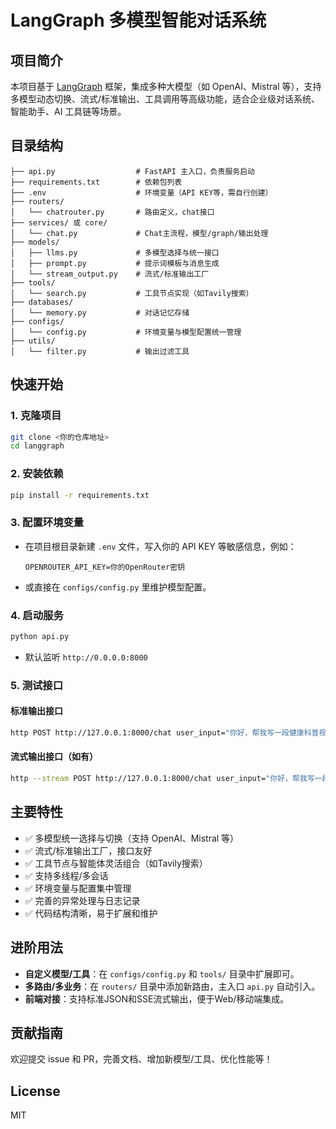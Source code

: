 # LangGraph 多模型智能对话系统

## 项目简介

本项目基于 [LangGraph](https://github.com/langchain-ai/langgraph) 框架，集成多种大模型（如 OpenAI、Mistral 等），支持多模型动态切换、流式/标准输出、工具调用等高级功能，适合企业级对话系统、智能助手、AI 工具链等场景。

## 目录结构

```
├── api.py                  # FastAPI 主入口，负责服务启动
├── requirements.txt        # 依赖包列表
├── .env                    # 环境变量（API KEY等，需自行创建）
├── routers/
│   └── chatrouter.py       # 路由定义，chat接口
├── services/ 或 core/
│   └── chat.py             # Chat主流程，模型/graph/输出处理
├── models/
│   ├── llms.py             # 多模型选择与统一接口
│   ├── prompt.py           # 提示词模板与消息生成
│   └── stream_output.py    # 流式/标准输出工厂
├── tools/
│   └── search.py           # 工具节点实现（如Tavily搜索）
├── databases/
│   └── memory.py           # 对话记忆存储
├── configs/
│   └── config.py           # 环境变量与模型配置统一管理
├── utils/
│   └── filter.py           # 输出过滤工具
```

## 快速开始

### 1. 克隆项目

```bash
git clone <你的仓库地址>
cd langgraph
```

### 2. 安装依赖

```bash
pip install -r requirements.txt
```

### 3. 配置环境变量

- 在项目根目录新建 `.env` 文件，写入你的 API KEY 等敏感信息，例如：
  ```
  OPENROUTER_API_KEY=你的OpenRouter密钥
  ```
- 或直接在 `configs/config.py` 里维护模型配置。

### 4. 启动服务

```bash
python api.py
```
- 默认监听 `http://0.0.0.0:8000`

### 5. 测试接口

#### 标准输出接口

```bash
http POST http://127.0.0.1:8000/chat user_input="你好，帮我写一段健康科普视频脚本"
```

#### 流式输出接口（如有）

```bash
http --stream POST http://127.0.0.1:8000/chat user_input="你好，帮我写一段健康科普视频脚本" mode="stream"
```

## 主要特性

- ✅ 多模型统一选择与切换（支持 OpenAI、Mistral 等）
- ✅ 流式/标准输出工厂，接口友好
- ✅ 工具节点与智能体灵活组合（如Tavily搜索）
- ✅ 支持多线程/多会话
- ✅ 环境变量与配置集中管理
- ✅ 完善的异常处理与日志记录
- ✅ 代码结构清晰，易于扩展和维护

## 进阶用法

- **自定义模型/工具**：在 `configs/config.py` 和 `tools/` 目录中扩展即可。
- **多路由/多业务**：在 `routers/` 目录中添加新路由，主入口 `api.py` 自动引入。
- **前端对接**：支持标准JSON和SSE流式输出，便于Web/移动端集成。

## 贡献指南

欢迎提交 issue 和 PR，完善文档、增加新模型/工具、优化性能等！

## License

MIT 